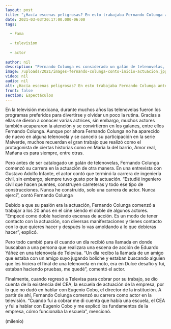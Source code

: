 ```yaml
---
layout: post
title: "¿Hacía escenas peligrosas? En esto trabajaba Fernando Colunga antes de aparecer en telenovelas"
date: 2021-03-03T20:17:00.000-06:00
tags:
  
  - Fama
  
  - television
  
  - actor
  
author: nil
description: "Fernando Colunga es considerado un galán de telenovelas, sin embargo, antes de aparecer en ellas, el actor comenzó en el cine realizando este trabajo. "
image: /uploads/2021/images-fernando-colunga-conto-inicio-actuacion.jpg
video: nil
audio: nil
alt: ¿Hacía escenas peligrosas? En esto trabajaba Fernando Colunga antes de aparecer en telenovelas
front: false
section: Espectáculos
---
```


En la televisión mexicana, durante muchos años las telenovelas fueron los programas preferidos para divertirse y olvidar un poco la rutina. Gracias a ellas se dieron a conocer varias actrices, sin embargo, muchos actores también acapararon la atención y se convirtieron en los galanes, entre ellos Fernando Colunga. Aunque por ahora Fernando Colunga no ha aparecido de nuevo en alguna telenovela y se canceló su participación en la serie Malverde, muchos recuerdan el gran trabajo que realizó como el protagonista de ciertas historias como en María la del barrio, Amor real, Mañana es para siempre, entre otras. 

Pero antes de ser catalogado un galán de telenovelas, Fernando Colunga comenzó su carrera en la actuación de otra manera. En una entrevista con Gustavo Adolfo Infante, el actor contó que terminó la carrera de ingeniería civil, sin embargo, siempre tuvo gusto por la actuación. “Estudié ingeniero civil que hacen puentes, construyen carreteras y todo ese tipo de construcciones. Nunca he construido, solo una carrera de actor. Nunca ejercí”, contó Fernando Colunga 

Debido a que su pasión era la actuación, Fernando Colunga comenzó a trabajar a los 20 años en el cine siendo el doble de algunos actores. “Empecé como doble haciendo escenas de acción. Es un modo de tener contacto con la actuación, son diversas manifestaciones y tienes contacto con lo que quieres hacer y después lo vas amoldando a lo que debieras hacer”, explicó. 

Pero todo cambió para él cuando un día recibió una llamada en donde buscaban a una persona que realizara una escena de acción de Eduardo Yáñez en una telenovela de Televisa. 
“Un día recibo la llamada de un amigo que estaba con un amigo suyo jugando boliche y estaban buscando alguien que les hiciera el final de una telenovela en moto, era en Dulce desafío y fui, estaban haciendo pruebas, me quedé”, comentó el actor. 

Finalmente, cuando regresó a Televisa para cobrar por su trabajo, se dio cuenta de la existencia del CEA, la escuela de actuación de la empresa, por lo que no dudó en hablar con Eugenio Cobo, el director de la institución. A partir de ahí, Fernando Colunga comenzó su carrera como actor en la televisión. “Cuando fui a cobrar me di cuenta que había una escuela, el CEA y fui a hablar con Eugenio Cobo y me explicó los fundamentos de la empresa, cómo funcionaba la escuela”, mencionó. 

(milenio)